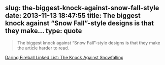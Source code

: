 slug: the-biggest-knock-against-snow-fall-style
date: 2013-11-13 18:47:55
title: The biggest knock against “Snow Fall”-style designs is that they make...
type: quote
---

> The biggest knock against “Snow Fall”-style designs is that they make the article harder to read.

[Daring Fireball Linked List: The Knock Against Snowfalling](http://daringfireball.net/linked/2013/11/07/snowfalling)
